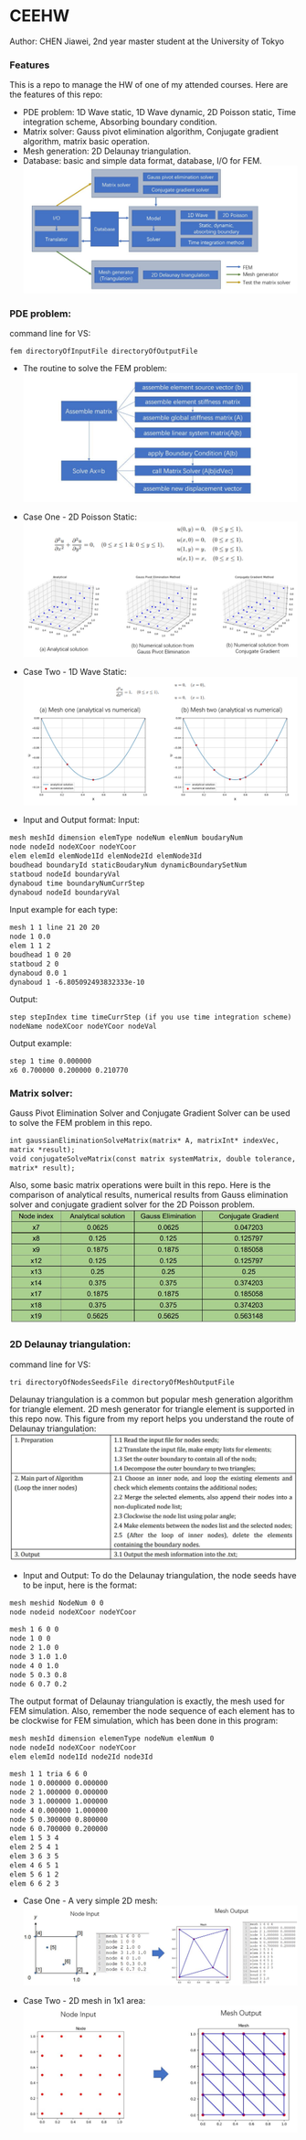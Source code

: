 # CEEHW
Author: CHEN Jiawei, 2nd year master student at the University of Tokyo

### Features
This is a repo to manage the HW of one of my attended courses.
Here are the features of this repo: 
- PDE problem: 1D Wave static, 1D Wave dynamic, 2D Poisson static, Time integration scheme, Absorbing boundary condition.
- Matrix solver: Gauss pivot elimination algorithm, Conjugate gradient algorithm, matrix basic operation.
- Mesh generation: 2D Delaunay triangulation.
- Database: basic and simple data format, database, I/O for FEM.
![](./figures/structureOfThisRepo.JPG)
### PDE problem:
command line for VS: 
```buildoutcfg
fem directoryOfInputFile directoryOfOutputFile
```
- The routine to solve the FEM problem:
![](./figures/routeToSolvePDE.jpg)

- Case One - 2D Poisson Static:
![](./figures/CaseOne2DPoisson.PNG)

- Case Two - 1D Wave Static:
![](./figures/CaseTwo1DWave.PNG)

- Input and Output format:
Input:
```buildoutcfg
mesh meshId dimension elemType nodeNum elemNum boudaryNum
node nodeId nodeXCoor nodeYCoor
elem elemId elemNode1Id elemNode2Id elemNode3Id
boudhead boundaryId staticBoudaryNum dynamicBoundarySetNum
statboud nodeId boundaryVal
dynaboud time boundaryNumCurrStep
dynaboud nodeId boundaryVal
```
Input example for each type:
```buildoutcfg
mesh 1 1 line 21 20 20
node 1 0.0
elem 1 1 2
boudhead 1 0 20
statboud 2 0
dynaboud 0.0 1
dynaboud 1 -6.805092493832333e-10
```
Output:
```buildoutcfg
step stepIndex time timeCurrStep (if you use time integration scheme)
nodeName nodeXCoor nodeYCoor nodeVal
```

Output example:
```buildoutcfg
step 1 time 0.000000
x6 0.700000 0.200000 0.210770
```

### Matrix solver:
Gauss Pivot Elimination Solver and Conjugate Gradient Solver can be used to solve the FEM problem in this repo.
```buildoutcfg
int gaussianEliminationSolveMatrix(matrix* A, matrixInt* indexVec, matrix *result);
void conjugateSolveMatrix(const matrix systemMatrix, double tolerance, matrix* result);
```
Also, some basic matrix operations were built in this repo.
Here is the comparison of analytical results, numerical results from Gauss elimination solver and conjugate gradient 
solver for the 2D Poisson problem.
![](./figures/ComparisonAnalyticalNumerical.JPG)

### 2D Delaunay triangulation:
command line for VS:
```buildoutcfg
tri directoryOfNodesSeedsFile directoryOfMeshOutputFile
```
Delaunay triangulation is a common but popular mesh generation algorithm for triangle
element. 2D mesh generator for triangle element is supported in this repo now.
This figure from my report helps you understand the route of Delaunay triangulation:
![](./figures/DelaunayTriRoute.jpg)
- Input and Output:
To do the Delaunay triangulation, the node seeds have to be input, here is the format:
```buildoutcfg
mesh meshid NodeNum 0 0
node nodeid nodeXCoor nodeYCoor
```
```buildoutcfg
mesh 1 6 0 0
node 1 0 0
node 2 1.0 0
node 3 1.0 1.0
node 4 0 1.0
node 5 0.3 0.8
node 6 0.7 0.2
```
The output format of Delaunay triangulation is 
exactly, the mesh used for FEM simulation. Also, remember the node sequence
of each element has to be clockwise for FEM simulation, which has been done in 
this program:
```buildoutcfg
mesh meshId dimension elemenType nodeNum elemNum 0
node nodeId nodeXCoor nodeYCoor
elem elemId node1Id node2Id node3Id
```
```buildoutcfg
mesh 1 1 tria 6 6 0
node 1 0.000000 0.000000
node 2 1.000000 0.000000
node 3 1.000000 1.000000
node 4 0.000000 1.000000
node 5 0.300000 0.800000
node 6 0.700000 0.200000
elem 1 5 3 4
elem 2 5 4 1
elem 3 6 3 5
elem 4 6 5 1
elem 5 6 1 2
elem 6 6 2 3
```
- Case One - A very simple 2D mesh:
![](./figures/MeshCaseOne.JPG)

- Case Two - 2D mesh in 1x1 area:
![](./figures/MeshCaseTwo.JPG)


